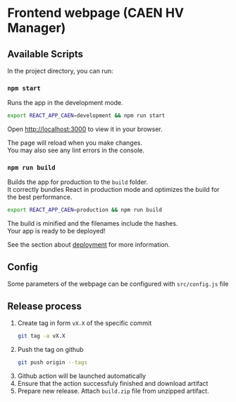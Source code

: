


# Frontend webpage (CAEN HV Manager) 


## Available Scripts

In the project directory, you can run:

### `npm start`

Runs the app in the development mode.
```bash
export REACT_APP_CAEN=development && npm run start
```

Open [http://localhost:3000](http://localhost:3000) to view it in your browser.

The page will reload when you make changes.\
You may also see any lint errors in the console.

### `npm run build`

Builds the app for production to the `build` folder.\
It correctly bundles React in production mode and optimizes the build for the best performance.

```bash
export REACT_APP_CAEN=production && npm run build
```

The build is minified and the filenames include the hashes.\
Your app is ready to be deployed!

See the section about [deployment](https://facebook.github.io/create-react-app/docs/deployment) for more information.


## Config
Some parameters of the webpage can be configured with `src/config.js` file

## Release process
1. Create tag in form `vX.X` of the specific commit
    ```bash
    git tag -a vX.X
    ```
1. Push the tag on github
    ```bash
    git push origin --tags
    ```
1. Github action will be launched automatically
1. Ensure that the action successfuly finished and download artifact
1. Prepare new release. Attach `build.zip` file from unzipped artifact.